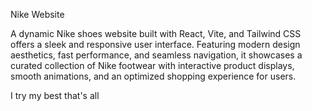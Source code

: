 Nike Website

A dynamic Nike shoes website built with React, Vite, and Tailwind CSS offers a sleek and responsive user interface. Featuring modern design aesthetics, fast performance, and seamless navigation, it showcases a curated collection of Nike footwear with interactive product displays, smooth animations, and an optimized shopping experience for users.

I try my best that's all 
